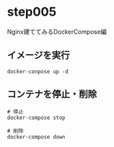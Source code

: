 # step005

Nginx建ててみるDockerCompose編

## イメージを実行

```shell
docker-conpose up -d
```

## コンテナを停止・削除

```shell
# 停止
docker-compose stop

# 削除
docker-compose down
```
